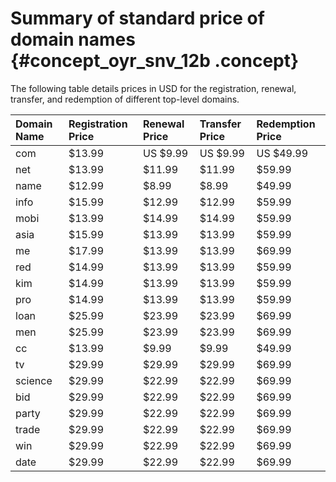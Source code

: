# Summary of standard price of domain names {#concept_oyr_snv_12b .concept}

The following table details prices in USD for the registration, renewal, transfer, and redemption of different top-level domains.

|Domain Name|Registration Price|Renewal Price|Transfer Price|Redemption Price|
|:----------|:-----------------|:------------|:-------------|:---------------|
|com|$13.99|US $9.99|US $9.99|US $49.99|
|net|$13.99|$11.99|$11.99|$59.99|
|name|$12.99|$8.99|$8.99|$49.99|
|info|$15.99|$12.99|$12.99|$59.99|
|mobi|$13.99|$14.99|$14.99|$59.99|
|asia|$15.99|$13.99|$13.99|$59.99|
|me|$17.99|$13.99|$13.99|$69.99|
|red|$14.99|$13.99|$13.99|$59.99|
|kim|$14.99|$13.99|$13.99|$59.99|
|pro|$14.99|$13.99|$13.99|$59.99|
|loan|$25.99|$23.99|$23.99|$69.99|
|men|$25.99|$23.99|$23.99|$69.99|
|cc|$13.99|$9.99|$9.99|$49.99|
|tv|$29.99|$29.99|$29.99|$69.99|
|science|$29.99|$22.99|$22.99|$69.99|
|bid|$29.99|$22.99|$22.99|$69.99|
|party|$29.99|$22.99|$22.99|$69.99|
|trade|$29.99|$22.99|$22.99|$69.99|
|win|$29.99|$22.99|$22.99|$69.99|
|date|$29.99|$22.99|$22.99|$69.99|

